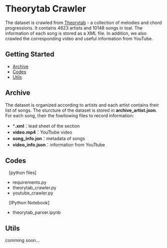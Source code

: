 # Theorytab Crawler

The dataset is crawled from [Theorytab] - a collection of melodies and chord progressions. It contains 4623 artists and 10148 songs in toal. The information of each song is stored as a XML file. In addition, we also crawled the corresponding video and useful information from YouTube.

## Getting Started

* [Archive](#Archive)
* [Codes](#Codes)
* [Utils](#Utils)

## Archive

The dataset is organized according to artists and each artist contains their list of songs. The sturcture of the dataset is stored in **archive_artist.json**. For each song, their the fowllowing files to record information:
 
 - ***.xml**：lead sheet of the section
 - **video.mp4**：YouTtube video
 - **song_info.jon**：metadata of songs
 - **video_info.json**：information from YouTtube

## Codes

&nbsp;&nbsp;&nbsp;[python files]

 - requirements.py  
 - theorytab_crawler.py
 - youtube_crawler.py

&nbsp;&nbsp;&nbsp;[IPython Notebook]

 - theorytab_parser.ipynb

## Utils

comming soon...

[Theorytab]: https://www.hooktheory.com/theorytab